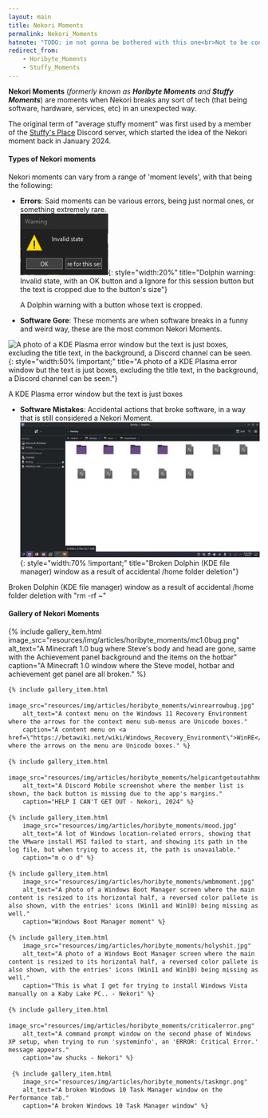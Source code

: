 ```yaml
---
layout: main
title: Nekori Moments
permalink: Nekori_Moments
hatnote: "TODO: im not gonna be bothered with this one<br>Not to be confused with <a href='Nekori_Power'>Nekori Power</a>."
redirect_from:
    - Horibyte_Moments
    - Stuffy_Moments
---
```


**Nekori Moments** (*formerly known as **Horibyte Moments** and **Stuffy Moments***) are moments when Nekori breaks any sort of tech (that being software, hardware, services, etc) in an unexpected way.

The original term of "average stuffy moment" was first used by a member of the [Stuffy's Place](Stuffys_Place) Discord server, which started the idea of the Nekori moment back in January 2024.

#### Types of Nekori moments
Nekori moments can vary from a range of 'moment levels', with that being the following:
 * **Errors**: Said moments can be various errors, being just normal ones, or something extremely rare.<br>
 ![Dolphin warning: Invalid state, with an OK button and a Ignore for this session button but the text is cropped due to the button's size](resources/img/articles/horibyte_moments/error.png){: style="width:20%" title="Dolphin warning: Invalid state, with an OK button and a Ignore for this session button but the text is cropped due to the button's size"}
    <p id="caption">A Dolphin warning with a button whose text is cropped.</p>
* **Software Gore**: These moments are when software breaks in a funny and weird way, these are the most common Nekori Moments.<br>

![A photo of a KDE Plasma error window but the text is just boxes, excluding the title text, in the background, a Discord channel can be seen.](resources/img/articles/horibyte_moments/softwaregore.jpg){: style="width:50% !important;" title="A photo of a KDE Plasma error window but the text is just boxes, excluding the title text, in the background, a Discord channel can be seen."}
<p id="caption">A KDE Plasma error window but the text is just boxes</p>

<!-- Congrats! You found the lil' easter egg! -->
<!-- Now, on the following commented-out lines, are the actual pieces of code for this type of moment. -->
<!-- But there are more easter eggs on this wiki, Happy finding! - Nekori -->

* **Software Mistakes**: Accidental actions that broke software, in a way that is still considered a Nekori Moment.<br>
![Broken Dolphin (KDE file manager) window as a result of accidental /home folder deletion.)](resources/img/articles/horibyte_moments/brokendolphinfilemanager.png){: style="width:70% !important;" title="Broken Dolphin (KDE file manager) window as a result of accidental /home folder deletion"}
<p id="caption">Broken Dolphin (KDE file manager) window as a result of accidental /home folder deletion with "rm -rf ~"</p>

#### Gallery of Nekori Moments

<div class="wiki-gallery" id="nekori-moments-gallery">
    {% include gallery_item.html 
        image_src="resources/img/articles/horibyte_moments/mc1.0bug.png" 
        alt_text="A Minecraft 1.0 bug where Steve's body and head are gone, same with the Achievement panel background and the items on the hotbar" 
        caption="A Minecraft 1.0 window where the Steve model, hotbar and achievement get panel are all broken." %}

    {% include gallery_item.html 
        image_src="resources/img/articles/horibyte_moments/winrearrowbug.jpg" 
        alt_text="A context menu on the Windows 11 Recovery Environment where the arrows for the context menu sub-menus are Unicode boxes." 
        caption="A content menu on <a href=\"https://betawiki.net/wiki/Windows_Recovery_Environment\">WinRE</a> where the arrows on the menu are Unicode boxes." %}

    {% include gallery_item.html 
        image_src="resources/img/articles/horibyte_moments/helpicantgetoutahhmoment.jpg" 
        alt_text="A Discord Mobile screenshot where the member list is shown, the back button is missing due to the app's margins." 
        caption="HELP I CAN'T GET OUT - Nekori, 2024" %}

    {% include gallery_item.html 
        image_src="resources/img/articles/horibyte_moments/mood.jpg" 
        alt_text="A lot of Windows location-related errors, showing that the VMware install MSI failed to start, and showing its path in the log file, but when trying to access it, the path is unavailable." 
        caption="m o o d" %}

    {% include gallery_item.html 
        image_src="resources/img/articles/horibyte_moments/wmbmoment.jpg" 
        alt_text="A photo of a Windows Boot Manager screen where the main content is resized to its horizontal half, a reversed color pallete is also shown, with the entries' icons (Win11 and Win10) being missing as well." 
        caption="Windows Boot Manager moment" %}

    {% include gallery_item.html 
        image_src="resources/img/articles/horibyte_moments/holyshit.jpg" 
        alt_text="A photo of a Windows Boot Manager screen where the main content is resized to its horizontal half, a reversed color pallete is also shown, with the entries' icons (Win11 and Win10) being missing as well." 
        caption="This is what I get for trying to install Windows Vista manually on a Kaby Lake PC.. - Nekori" %}

    {% include gallery_item.html 
        image_src="resources/img/articles/horibyte_moments/criticalerror.png" 
        alt_text="A command prompt window on the second phase of Windows XP setup, when trying to run 'systeminfo', an 'ERROR: Critical Error.' message appears." 
        caption="aw shucks - Nekori" %}

     {% include gallery_item.html 
        image_src="resources/img/articles/horibyte_moments/taskmgr.png" 
        alt_text="A broken Windows 10 Task Manager window on the Performance tab." 
        caption="A broken Windows 10 Task Manager window" %}
</div>